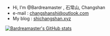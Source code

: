 - Hi, I’m @Bardreamaster , 石常山, Changshan
- e-mail : changshanshi@outlook.com
- My blog : [shichangshan.xyz](https://shichangshan.xyz)


[![Bardreamaster's GitHub stats](https://github-readme-stats.vercel.app/api?username=Bardreamaster&count_private=true&show_icons=true&theme=dark)](https://github.com/anuraghazra/github-readme-stats)

